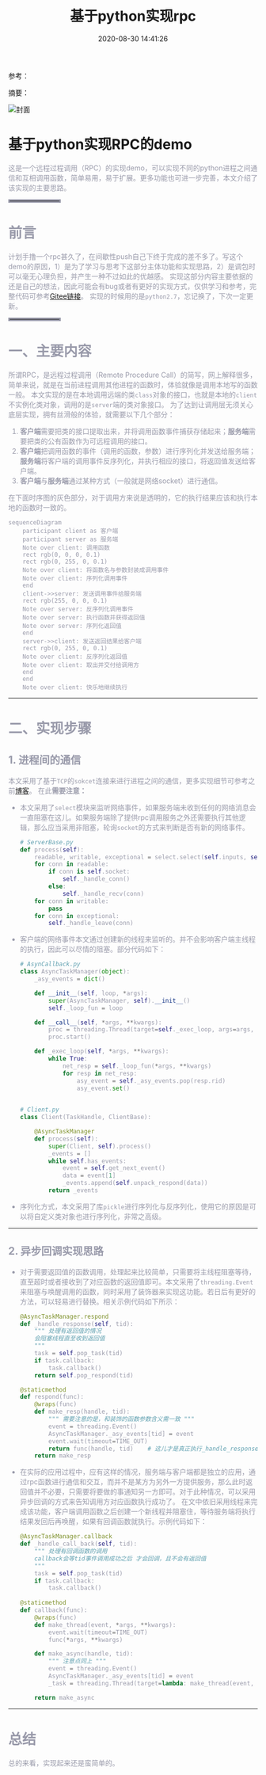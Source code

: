 ﻿---
title: 基于python实现rpc
date: 2020-08-30 14:41:26
tags: 
---

参考：  

摘要：

![封面]()

<!--more -->


# 基于python实现RPC的demo
<font color=#999AAA > 这是一个远程过程调用（RPC）的实现demo，可以实现不同的python进程之间通信和互相调用函数，简单易用，易于扩展。更多功能也可进一步完善，本文介绍了该实现的主要思路。


<hr style=" border:solid; width:100px; height:1px;" color=#000000 size=1">

# 前言

<font color=#999AAA >计划手撸一个rpc甚久了，在间歇性push自己下终于完成的差不多了。写这个demo的原因，1）是为了学习与思考下这部分主体功能和实现思路，2）是调包时可以毫无心理负担，并产生一种不过如此的优越感。
实现这部分内容主要依据的还是自己的想法，因此可能会有bug或者有更好的实现方式，仅供学习和参考，完整代码可参考[Gitee链接](https://gitee.com/yunl2435/RPC-DEMO)。
实现的时候用的是`python2.7`，忘记换了，下次一定更新。
</font>

<hr style=" border:solid; width:100px; height:1px;" color=#000000 size=1">

# 一、主要内容
所谓RPC，是远程过程调用（Remote Procedure Call）的简写，网上解释很多，简单来说，就是在当前进程调用其他进程的函数时，体验就像是调用本地写的函数一般。
本文实现的是在本地调用远端的类`class`对象的接口，也就是本地的`client`不实例化类对象，调用的是`server`端的类对象接口。
为了达到让调用层无须关心底层实现，拥有丝滑般的体验，就需要以下几个部分：
1. **客户端**需要把类的接口提取出来，并将调用函数事件捕获存储起来；**服务端**需要把类的公有函数作为可远程调用的接口。
2. **客户端**把调用函数的事件（调用的函数，参数）进行序列化并发送给服务端；**服务端**将客户端的调用事件反序列化，并执行相应的接口，将返回值发送给客户端。
3. **客户端**与**服务端**通过某种方式（一般就是网络socket）进行通信。

<font color=#999AAA >在下面时序图的灰色部分，对于调用方来说是透明的，它的执行结果应该和执行本地的函数时一致的。


```mermaid
sequenceDiagram
    participant client as 客户端
    participant server as 服务端
 	Note over client: 调用函数
 	rect rgb(0, 0, 0, 0.1)
	rect rgb(0, 255, 0, 0.1)
    Note over client: 将函数名与参数封装成调用事件
    Note over client: 序列化调用事件
    end
    client->>server: 发送调用事件给服务端
    rect rgb(255, 0, 0, 0.1)
    Note over server: 反序列化调用事件
    Note over server: 执行函数并获得返回值
    Note over server: 序列化返回值
    end
    server->>client: 发送返回结果给客户端
    rect rgb(0, 255, 0, 0.1)
    Note over client: 反序列化返回值
    Note over client: 取出并交付给调用方
    end
    end
    Note over client: 快乐地继续执行
```
***
# 二、实现步骤
## 1. 进程间的通信
本文采用了基于`TCP`的`sokcet`连接来进行进程之间的通信，更多实现细节可参考之前[博客](https://blog.csdn.net/wz2671/article/details/107448828)。
在此**需要注意：**
* 本文采用了`select`模块来监听网络事件，如果服务端未收到任何的网络消息会一直阻塞在这儿。如果服务端除了提供rpc调用服务之外还需要执行其他逻辑，那么应当采用非阻塞，轮询`socket`的方式来判断是否有新的网络事件。
	```python
	# ServerBase.py
	def process(self):
	    readable, writable, exceptional = select.select(self.inputs, self.outputs, self.conns.values())
	    for conn in readable:
	        if conn is self.socket:
	            self._handle_conn()
	        else:
	            self._handle_recv(conn)
	    for conn in writable:
	        pass
	    for conn in exceptional:
	        self._handle_leave(conn)
	```
	
* 客户端的网络事件本文通过创建新的线程来监听的。并不会影响客户端主线程的执行，因此可以尽情的阻塞。部分代码如下：
	```python
	# AsynCallback.py
	class AsyncTaskManager(object):
	    _asy_events = dict()
	
	    def __init__(self, loop, *args):
	        super(AsyncTaskManager, self).__init__()
	        self._loop_fun = loop
	
	    def __call__(self, *args, **kwargs):
	        proc = threading.Thread(target=self._exec_loop, args=args, kwargs=kwargs)
	        proc.start()
	
	    def _exec_loop(self, *args, **kwargs):
	        while True:
	            net_resp = self._loop_fun(*args, **kwargs)
	            for resp in net_resp:
	                asy_event = self._asy_events.pop(resp.rid)
	                asy_event.set()
	            
	```
	```python
	# Client.py
	class Client(TaskHandle, ClientBase):
	
		@AsyncTaskManager
		def process(self):
		    super(Client, self).process()
		    _events = []
		    while self.has_events:
		        event = self.get_next_event()
		        data = event[1]
		        _events.append(self.unpack_respond(data))
		    return _events
	```
* 序列化方式，本文采用了库`pickle`进行序列化与反序列化，使用它的原因是可以将自定义类对象也进行序列化，非常之高级。

***

## 2. 异步回调实现思路
* 对于需要返回值的函数调用，处理起来比较简单，只需要将主线程阻塞等待，直至超时或者接收到了对应函数的返回值即可。本文采用了`threading.Event`来阻塞与唤醒调用的函数，同时采用了装饰器来实现这功能。若日后有更好的方法，可以轻易进行替换。相关示例代码如下所示：
	```python
	@AsyncTaskManager.respond
	def _handle_response(self, tid):
	    """ 处理有返回值的情况
	    会阻塞线程直至收到返回值
	    """
	    task = self.pop_task(tid)
	    if task.callback:
	        task.callback()
	    return self.pop_respond(tid)
	
	@staticmethod
	def respond(func):
	    @wraps(func)
	    def make_resp(handle, tid):
	        """ 需要注意的是，和装饰的函数参数含义需一致 """
	        event = threading.Event()
	        AsyncTaskManager._asy_events[tid] = event
	        event.wait(timeout=TIME_OUT)
	        return func(handle, tid)	# 这儿才是真正执行_handle_response的地方
	    return make_resp
	```

* 在实际的应用过程中，应有这样的情况，服务端与客户端都是独立的应用，通过rpc函数进行通信和交互，而并不是某方为另外一方提供服务，那么此时返回值并不必要，只需要将要做的事通知另一方即可。对于此种情况，可以采用异步回调的方式来告知调用方对应函数执行成功了。
  在文中依旧采用线程来完成该功能，客户端调用函数之后创建一个新线程并阻塞住，等待服务端将执行结果发回后再唤醒，如果有回调函数就执行。示例代码如下：
	```python
	@AsyncTaskManager.callback
	def _handle_call_back(self, tid):
	    """ 处理有回调函数的调用
	    callback会等tid事件调用成功之后 才会回调，且不会有返回值
	    """
	    task = self.pop_task(tid)
	    if task.callback:
	        task.callback()
	        
	@staticmethod
	def callback(func):
	    @wraps(func)
	    def make_thread(event, *args, **kwargs):
	        event.wait(timeout=TIME_OUT)
	        func(*args, **kwargs)
	
	    def make_async(handle, tid):
	        """ 注意点同上 """
	        event = threading.Event()
	        AsyncTaskManager._asy_events[tid] = event
	        _task = threading.Thread(target=lambda: make_thread(event, handle, tid))
	
	    return make_async
	```

***

# 总结
<font color=#999AAA >总的来看，实现起来还是蛮简单的。

